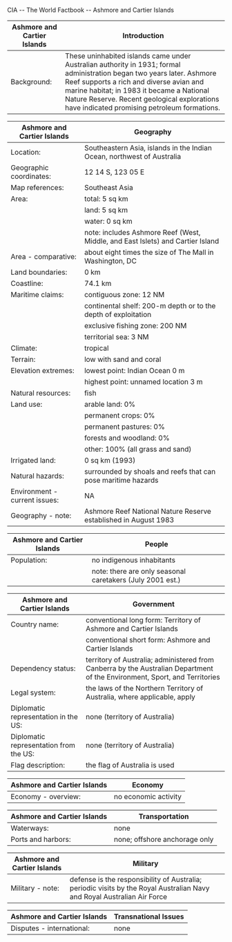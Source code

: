 CIA -- The World Factbook -- Ashmore and Cartier Islands

| Ashmore and Cartier Islands | Introduction |
| --- | --- |
| Background: | These uninhabited islands came under Australian authority in 1931; formal administration began two years later. Ashmore Reef supports a rich and diverse avian and marine habitat; in 1983 it became a National Nature Reserve. Recent geological explorations have indicated promising petroleum formations. |

| Ashmore and Cartier Islands | Geography |
| --- | --- |
| Location: | Southeastern Asia, islands in the Indian Ocean, northwest of Australia |
| Geographic coordinates: | 12 14 S, 123 05 E |
| Map references: | Southeast Asia |
| Area: | total: 5 sq km |
| | land: 5 sq km |
| | water: 0 sq km |
| | note: includes Ashmore Reef (West, Middle, and East Islets) and Cartier Island |
| Area - comparative: | about eight times the size of The Mall in Washington, DC |
| Land boundaries: | 0 km |
| Coastline: | 74.1 km |
| Maritime claims: | contiguous zone: 12 NM |
| | continental shelf: 200-m depth or to the depth of exploitation |
| | exclusive fishing zone: 200 NM |
| | territorial sea: 3 NM |
| Climate: | tropical |
| Terrain: | low with sand and coral |
| Elevation extremes: | lowest point: Indian Ocean 0 m |
| | highest point: unnamed location 3 m |
| Natural resources: | fish |
| Land use: | arable land: 0% |
| | permanent crops: 0% |
| | permanent pastures: 0% |
| | forests and woodland: 0% |
| | other: 100% (all grass and sand) |
| Irrigated land: | 0 sq km (1993) |
| Natural hazards: | surrounded by shoals and reefs that can pose maritime hazards |
| Environment - current issues: | NA |
| Geography - note: | Ashmore Reef National Nature Reserve established in August 1983 |

| Ashmore and Cartier Islands | People |
| --- | --- |
| Population: | no indigenous inhabitants |
| | note: there are only seasonal caretakers (July 2001 est.) |

| Ashmore and Cartier Islands | Government |
| --- | --- |
| Country name: | conventional long form: Territory of Ashmore and Cartier Islands |
| | conventional short form: Ashmore and Cartier Islands |
| Dependency status: | territory of Australia; administered from Canberra by the Australian Department of the Environment, Sport, and Territories |
| Legal system: | the laws of the Northern Territory of Australia, where applicable, apply |
| Diplomatic representation in the US: | none (territory of Australia) |
| Diplomatic representation from the US: | none (territory of Australia) |
| Flag description: | the flag of Australia is used |

| Ashmore and Cartier Islands | Economy |
| --- | --- |
| Economy - overview: | no economic activity |

| Ashmore and Cartier Islands | Transportation |
| --- | --- |
| Waterways: | none |
| Ports and harbors: | none; offshore anchorage only |

| Ashmore and Cartier Islands | Military |
| --- | --- |
| Military - note: | defense is the responsibility of Australia; periodic visits by the Royal Australian Navy and Royal Australian Air Force |

| Ashmore and Cartier Islands | Transnational Issues |
| --- | --- |
| Disputes - international: | none |
